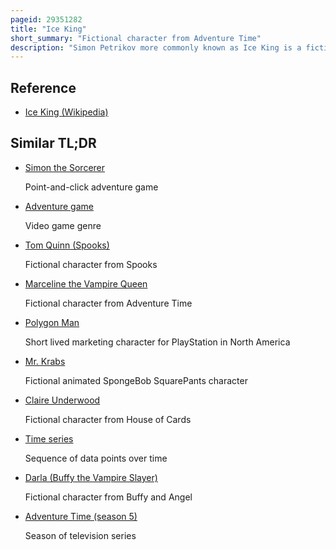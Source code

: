 ```yaml
---
pageid: 29351282
title: "Ice King"
short_summary: "Fictional character from Adventure Time"
description: "Simon Petrikov more commonly known as Ice King is a fictional Character in the Adventure Time Series. He was first introduced in the american animated Tv Series Adventure Time. The Character was the main Antagonist of the Show's early Seasons and develops into a supporting Character in later Seasons. He is also a main Character in the Adult animated spin-off Series Adventure Time: Fionna and Cake. The Character is voiced by the american Actor Tom Kenny in most Appearances."
---
```


## Reference

- [Ice King (Wikipedia)](https://en.wikipedia.org/?curid=29351282)

## Similar TL;DR

- [Simon the Sorcerer](/tldr/en/simon-the-sorcerer)

  Point-and-click adventure game

- [Adventure game](/tldr/en/adventure-game)

  Video game genre

- [Tom Quinn (Spooks)](/tldr/en/tom-quinn-spooks)

  Fictional character from Spooks

- [Marceline the Vampire Queen](/tldr/en/marceline-the-vampire-queen)

  Fictional character from Adventure Time

- [Polygon Man](/tldr/en/polygon-man)

  Short lived marketing character for PlayStation in North America

- [Mr. Krabs](/tldr/en/mr-krabs)

  Fictional animated SpongeBob SquarePants character

- [Claire Underwood](/tldr/en/claire-underwood)

  Fictional character from House of Cards

- [Time series](/tldr/en/time-series)

  Sequence of data points over time

- [Darla (Buffy the Vampire Slayer)](/tldr/en/darla-buffy-the-vampire-slayer)

  Fictional character from Buffy and Angel

- [Adventure Time (season 5)](/tldr/en/adventure-time-season-5)

  Season of television series

